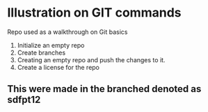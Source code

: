 # Illustration on GIT commands
Repo used as a walkthrough on Git basics

1. Initialize an empty repo
2. Create branches
3. Creating an empty repo and push the changes to it.
4. Create a license for the repo

## This were made in the branched denoted as sdfpt12